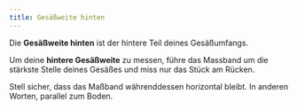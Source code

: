 ```yaml
---
title: Gesäßweite hinten
---
```


Die **Gesäßweite hinten** ist der hintere Teil deines Gesäßumfangs.

Um deine **hintere Gesäßweite** zu messen, führe das Massband um die stärkste Stelle deines Gesäßes und miss nur das Stück am Rücken.

Stell sicher, dass das Maßband währenddessen horizontal bleibt. In anderen Worten, parallel zum Boden.

